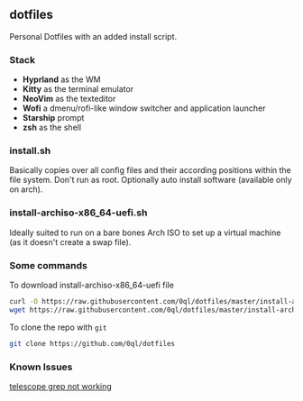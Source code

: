 ## dotfiles
Personal Dotfiles with an added install script.

### Stack

- **Hyprland** as the WM
- **Kitty** as the terminal emulator
- **NeoVim** as the texteditor
- **Wofi** a dmenu/rofi-like window switcher and application launcher
- **Starship** prompt
- **zsh** as the shell

### install.sh
Basically copies over all config files and their according positions within the file system. Don't run as root. Optionally auto install software (available only on arch).

### install-archiso-x86_64-uefi.sh
Ideally suited to run on a bare bones Arch ISO to set up a virtual machine (as it doesn't create a swap file).

### Some commands

To download install-archiso-x86_64-uefi file
```bash
curl -O https://raw.githubusercontent.com/0ql/dotfiles/master/install-archiso-x86_64-uefi.sh
wget https://raw.githubusercontent.com/0ql/dotfiles/master/install-archiso-x86_64-uefi.sh
```

To clone the repo with `git`
```bash
git clone https://github.com/0ql/dotfiles
```

### Known Issues

[telescope grep not working](https://github.com/nvim-telescope/telescope.nvim/issues/506)
